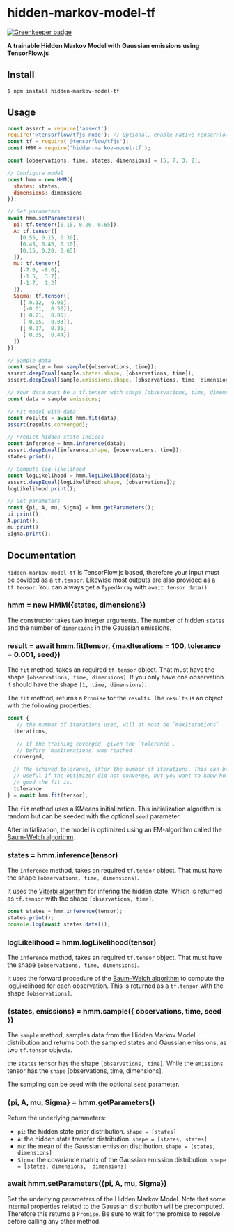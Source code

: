 # hidden-markov-model-tf

[![Greenkeeper badge](https://badges.greenkeeper.io/nearform/node-hidden-markov-model-tf.svg)](https://greenkeeper.io/)

**A trainable Hidden Markov Model with Gaussian emissions using TensorFlow.js**

## Install

```
$ npm install hidden-markov-model-tf
```

## Usage

```js
const assert = require('assert'):
require('@tensorflow/tfjs-node'); // Optional, enable native TensorFlow backend
const tf = require('@tensorflow/tfjs');
const HMM = require('hidden-markov-model-tf');

const [observations, time, states, dimensions] = [5, 7, 3, 2];

// Configure model
const hmm = new HMM({
  states: states,
  dimensions: dimensions
});

// Set parameters
await hmm.setParameters({
  pi: tf.tensor([0.15, 0.20, 0.65]),
  A: tf.tensor([
    [0.55, 0.15, 0.30],
    [0.45, 0.45, 0.10],
    [0.15, 0.20, 0.65]
  ]),
  mu: tf.tensor([
    [-7.0, -8.0],
    [-1.5,  3.7],
    [-1.7,  1.2]
  ]),
  Sigma: tf.tensor([
    [[ 0.12, -0.01],
     [-0.01,  0.50]],
    [[ 0.21,  0.05],
     [ 0.05,  0.03]],
    [[ 0.37,  0.35],
     [ 0.35,  0.44]]
  ])
});

// Sample data
const sample = hmm.sample({observations, time});
assert.deepEqual(sample.states.shape, [observations, time]);
assert.deepEqual(sample.emissions.shape, [observations, time, dimensions]);

// Your data must be a tf.tensor with shape [observations, time, dimensions]
const data = sample.emissions;

// Fit model with data
const results = await hmm.fit(data);
assert(results.converged);

// Predict hidden state indices
const inference = hmm.inference(data);
assert.deepEqual(inference.shape, [observations, time]);
states.print();

// Compute log-likelihood
const logLikelihood = hmm.logLikelihood(data);
assert.deepEqual(logLikelihood.shape, [observations]);
logLikelihood.print();

// Get parameters
const {pi, A, mu, Sigma} = hmm.getParameters();
pi.print();
A.print();
mu.print();
Sigma.print();
```

## Documentation

`hidden-markov-model-tf` is TensorFlow.js based, therefore your input must
be povided as a `tf.tensor`. Likewise most outputs are also provided as a
`tf.tensor`. You can always get a `TypedArray` with `await tensor.data()`.

### hmm = new HMM({states, dimensions})

The constructor takes two integer arguments. The number of hidden `states` and
the number of `dimensions` in the Gaussian emissions.

### result = await hmm.fit(tensor, {maxIterations = 100, tolerance = 0.001, seed})

The `fit` method, takes an required `tf.tensor` object. That must have the
shape `[observations, time, dimensions]`. If you only have one observation
it should have the shape `[1, time, dimensions]`.

The `fit` method, returns a `Promise` for the `results`. The `results` is
an object with the following properties:

```js
const {
   // the number of iterations used, will at most be `maxIterations`
  iterations,

   // if the training coverged, given the `tolerance`,
   // before `maxIterations` was reached
  converged,

  // The achived tolerance, after the number of iterations. This can be
  // useful if the optimizer did not converge, but you want to know how
  // good the fit is.
  tolerance
} = await hmm.fit(tensor);
```

The `fit` method uses a KMeans initialization. This initialization algorithm is
random but can be seeded with the optional `seed` parameter.

After initialization, the model is optimized using an EM-algorithm called
the [Baum–Welch algorithm](https://en.wikipedia.org/wiki/Baum%E2%80%93Welch_algorithm).

### states = hmm.inference(tensor)

The `inference` method, takes an required `tf.tensor` object. That must have
the shape `[observations, time, dimensions]`.

It uses the [Viterbi algorithm](https://en.wikipedia.org/wiki/Viterbi_algorithm)
for infering the hidden state. Which is returned as `tf.tensor` with the
shape `[observations, time]`.

```js
const states = hmm.inference(tensor);
states.print();
console.log(await states.data());
```

### logLikelihood = hmm.logLikelihood(tensor)

The `inference` method, takes an required `tf.tensor` object. That must have
the shape `[observations, time, dimensions]`.

It uses the forward procedure of the
[Baum–Welch algorithm](https://en.wikipedia.org/wiki/Baum%E2%80%93Welch_algorithm)
to compute the logLikelihood for each observation. This is returned as a
`tf.tensor` with the shape `[observations]`.

### {states, emissions} = hmm.sample({ observations, time, seed })

The `sample` method, samples data from the Hidden Markov Model distribution
and returns both the sampled states and Gaussian emissions, as two `tf.tensor`
objects.

the `states` tensor has the shape `[observations, time]`. While the `emissions`
tensor has the `shape` [observations, time, dimensions].

The sampling can be seed with the optional `seed` parameter.

### {pi, A, mu, Sigma} = hmm.getParameters()

Return the underlying parameters:

* `pi`: the hidden state prior distribution. `shape = [states]`
* `A`: the hidden state transfer distribution. `shape = [states, states]`
* `mu`: the mean of the Gaussian emission distribution. `shape = [states, dimensions]`
* `Sigma`: the covariance matrix of the Gaussian emission distribution. `shape = [states, dimensions,  dimensions]`

### await hmm.setParameters({pi, A, mu, Sigma})

Set the underlying parameters of the Hidden Markov Model. Note that some
internal properties related to the Gaussian distribution will be precomputed.
Therefore this returns a `Promise`. Be sure to wait for the promise to
resolve before calling any other method.
